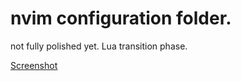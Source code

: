 # nvim configuration folder.

not fully polished yet.
Lua transition phase.

[Screenshot](https://github.com/RamizSarfaraj/nvim/blob/master/Image/Image.png)
